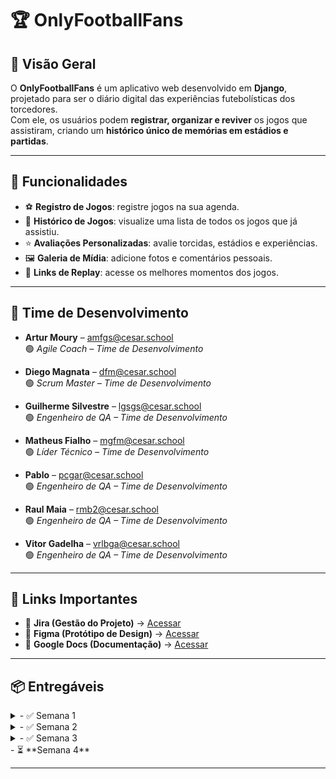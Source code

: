 # 🏆 OnlyFootballFans

## 📌 Visão Geral  
O **OnlyFootballFans** é um aplicativo web desenvolvido em **Django**, projetado para ser o diário digital das experiências futebolísticas dos torcedores.  
Com ele, os usuários podem **registrar, organizar e reviver** os jogos que assistiram, criando um **histórico único de memórias em estádios e partidas**.

---

## 📑 Funcionalidades  
- ⚽ **Registro de Jogos**: registre jogos na sua agenda.  
- 📖 **Histórico de Jogos**: visualize uma lista de todos os jogos que já assistiu.  
- ⭐ **Avaliações Personalizadas**: avalie torcidas, estádios e experiências.  
- 🖼️ **Galeria de Mídia**: adicione fotos e comentários pessoais.  
- 🎥 **Links de Replay**: acesse os melhores momentos dos jogos.  

---

## 👥 Time de Desenvolvimento  

- **Artur Moury** – [amfgs@cesar.school](mailto:amfgs@cesar.school)  
  🟢 *Agile Coach – Time de Desenvolvimento*  

- **Diego Magnata** – [dfm@cesar.school](mailto:dfm@cesar.school)  
  🟢 *Scrum Master – Time de Desenvolvimento*  

- **Guilherme Silvestre** – [lgsgs@cesar.school](mailto:lgsgs@cesar.school)  
  🟢 *Engenheiro de QA – Time de Desenvolvimento*  

- **Matheus Fialho** – [mgfm@cesar.school](mailto:mgfm@cesar.school)  
  🟢 *Líder Técnico – Time de Desenvolvimento*  

- **Pablo** – [pcgar@cesar.school](mailto:pcgar@cesar.school)  
  🟢 *Engenheiro de QA – Time de Desenvolvimento*  

- **Raul Maia** – [rmb2@cesar.school](mailto:rmb2@cesar.school)  
  🟢 *Engenheiro de QA – Time de Desenvolvimento*  

- **Vitor Gadelha** – [vrlbga@cesar.school](mailto:vrlbga@cesar.school)  
  🟢 *Engenheiro de QA – Time de Desenvolvimento*  

---

## 🔗 Links Importantes  
- 📌 **Jira (Gestão do Projeto)** → [Acessar](https://fds-cesar-school.atlassian.net/jira/software/projects/PGF/boards/1?atlOrigin=eyJpIjoiNWUxNGI5MDY2OGM1NDhiYWJiMjg5ZjliMWU0M2E3ZTMiLCJwIjoiaiJ9)  
- 🎨 **Figma (Protótipo de Design)** → [Acessar](https://www.figma.com/design/CXlarW1bJs3u1XKdIYB1Q0/ProjetoFDS?node-id=0-1&p=f&t=6GuU3fSHRvxqUSVA-0)  
- 📄 **Google Docs (Documentação)** → [Acessar](https://docs.google.com/document/d/1KJ7e-UgdJZPT6Hks4MEKToqq0ciq734pU-kY532tJzU/edit?usp=sharing)  

---

## 📦 Entregáveis  
<details>
  <summary>- ✅ Semana 1 </summary>
  
  [Screencast](https://youtu.be/sAhcepC54wo?si=GCJNAyZaQ7O_8hI4)
  
  [Histórias](https://docs.google.com/document/d/1KJ7e-UgdJZPT6Hks4MEKToqq0ciq734pU-kY532tJzU/edit?usp=sharing )
  
  BackLog Jira
  [backLog jira](images/backlog1.png)
  
  Quadro Jira
  [quadro jira](images/quadrojira1.png)
</details>

<details>
  <summary>- ✅ Semana 2 </summary>

  Programação em Dupla / Relato
  [Print da Sessão de Programação em Dupla](images/programacao_dupla.png)
  
  BackLog Jira Atualizado
  [Print do BackLog Jira da Semana 2](images/backlog2.png) 
  
  Link do deploy
  https://only-football-fans.azurewebsites.net/login/
  
  Screencast do deploy
  https://youtu.be/sAhcepC54wo?si=GCJNAyZaQ7O_8hI4
  
  Issue/Bug Tracker
  [Issue/Bug tracker](images/bug_tracker1.png)
  
  Quadro Jira
  [Quadro jira](images/quadrojira2.png)
</details>
<details>
  <summary>- ✅ Semana 3 </summary>
  
  BackLog Jira Atualizado
  [Print do BackLog Jira da Semana 3](images/backlog3.png)
  
  Quadro Jira
  [Quadro jira da Semana 3](images/quadrojira3.png)

  Issue/ Bug Tracker 
  
  [Open](images/bug_tracker2_open.png)
  
  [Closed](images/bug_tracker2_closed.png)

  Screencast dos Testes
  https://youtu.be/c-wovCPDYfY?si=dTk3_qhHd_bDsY7F

  Screencast do CI/CD
  https://youtu.be/XMa_inb8q7g?si=d223A3XJ7rpS5TtO

  Screencast do Deployment das Novas Histórias
  https://youtu.be/3ujceBWA1Cs?si=PcHjT4azrKEH4oLb

  Programação em Dupla / Relato 2
  [Print da Sessão de Programação em Dupla](images/programacao_dupla2.png)
  
</details>
- ⏳ **Semana 4**  

---
